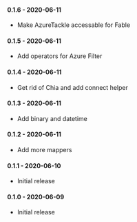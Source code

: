#### 0.1.6 - 2020-06-11
* Make AzureTackle accessable for Fable
#### 0.1.5 - 2020-06-11
* Add operators for Azure Filter
#### 0.1.4 - 2020-06-11
* Get rid of Chia and add connect helper
#### 0.1.3 - 2020-06-11
* Add binary and datetime
#### 0.1.2 - 2020-06-11
* Add more mappers
#### 0.1.1 - 2020-06-10
* Initial release
#### 0.1.0 - 2020-06-09
* Initial release
